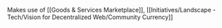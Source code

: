 Makes use of [[Goods & Services Marketplace]], [[Initiatives/Landscape - Tech/Vision for Decentralized Web/Community Currency]]